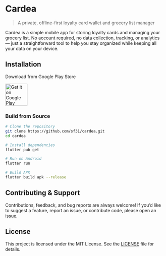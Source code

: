 # Cardea

> A private, offline-first loyalty card wallet and grocery list manager

Cardea is a simple mobile app for storing loyalty cards and managing your grocery list.
No account required, no data collection, tracking, or analytics — just a straightforward tool to help you stay organized while keeping all your data on your device.

## Installation

Download from Google Play Store

[<img src="https://play.google.com/intl/en_us/badges/images/generic/en_badge_web_generic.png" alt="Get it on Google Play" height="70">](https://play.google.com/store/apps/details?id=your.app.id)

### Build from Source

```bash
# Clone the repository
git clone https://github.com/sf31/cardea.git
cd cardea

# Install dependencies
flutter pub get

# Run on Android
flutter run

# Build APK
flutter build apk --release
```

## Contributing & Support

Contributions, feedback, and bug reports are always welcome!
If you’d like to suggest a feature, report an issue, or contribute code, please open an issue.

## License

This project is licensed under the MIT License. See the [LICENSE](LICENSE) file for details.
